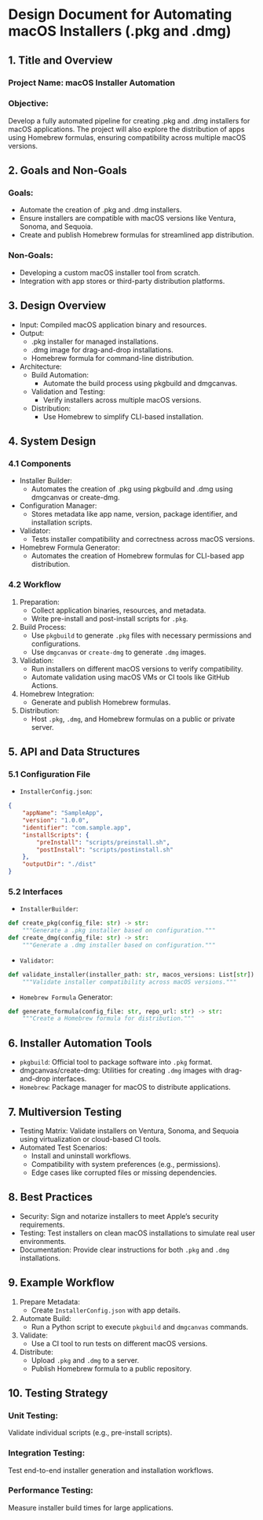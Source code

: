 # Design Document for Automating macOS Installers (.pkg and .dmg)

## 1. Title and Overview

### Project Name: macOS Installer Automation
### Objective:
Develop a fully automated pipeline for creating .pkg and .dmg installers for macOS applications. The project will also explore the distribution of apps using Homebrew formulas, ensuring compatibility across multiple macOS versions.

## 2. Goals and Non-Goals

### Goals:
* Automate the creation of .pkg and .dmg installers.
* Ensure installers are compatible with macOS versions like Ventura, Sonoma, and Sequoia.
* Create and publish Homebrew formulas for streamlined app distribution.

### Non-Goals:
* Developing a custom macOS installer tool from scratch.
* Integration with app stores or third-party distribution platforms.

## 3. Design Overview
* Input: Compiled macOS application binary and resources.
* Output:
	* .pkg installer for managed installations.
	* .dmg image for drag-and-drop installations.
	* Homebrew formula for command-line distribution.
* Architecture:
	* Build Automation:
		* Automate the build process using pkgbuild and dmgcanvas.
	* Validation and Testing:
		* Verify installers across multiple macOS versions.
	* Distribution: 
		* Use Homebrew to simplify CLI-based installation.

## 4. System Design

### 4.1 Components
* Installer Builder:
	* Automates the creation of .pkg using pkgbuild and .dmg using dmgcanvas or create-dmg.
* Configuration Manager:
	* Stores metadata like app name, version, package identifier, and installation scripts.
* Validator:
	* Tests installer compatibility and correctness across macOS versions.
* Homebrew Formula Generator:
	* Automates the creation of Homebrew formulas for CLI-based app distribution.

### 4.2 Workflow
1.	Preparation:
	* Collect application binaries, resources, and metadata.
	* Write pre-install and post-install scripts for `.pkg`.
2.	Build Process:
	* Use `pkgbuild` to generate `.pkg` files with necessary permissions and configurations.
	* Use `dmgcanvas` or `create-dmg` to generate `.dmg` images.
3.	Validation:
	* Run installers on different macOS versions to verify compatibility.
	* Automate validation using macOS VMs or CI tools like GitHub Actions.
4.	Homebrew Integration:
	* Generate and publish Homebrew formulas.
5.	Distribution:
	* Host `.pkg`, `.dmg`, and Homebrew formulas on a public or private server.

## 5. API and Data Structures

### 5.1 Configuration File
* `InstallerConfig.json`:
```json
{
    "appName": "SampleApp",
    "version": "1.0.0",
    "identifier": "com.sample.app",
    "installScripts": {
        "preInstall": "scripts/preinstall.sh",
        "postInstall": "scripts/postinstall.sh"
    },
    "outputDir": "./dist"
}
```


### 5.2 Interfaces
* `InstallerBuilder`:
```python
def create_pkg(config_file: str) -> str:
    """Generate a .pkg installer based on configuration."""
def create_dmg(config_file: str) -> str:
    """Generate a .dmg installer based on configuration."""
```

* `Validator`:
```python
def validate_installer(installer_path: str, macos_versions: List[str]) -> bool:
    """Validate installer compatibility across macOS versions."""
```

* `Homebrew Formula` Generator:
```python
def generate_formula(config_file: str, repo_url: str) -> str:
    """Create a Homebrew formula for distribution."""
```
## 6. Installer Automation Tools
* `pkgbuild`: Official tool to package software into `.pkg` format.
* dmgcanvas/create-dmg: Utilities for creating `.dmg` images with drag-and-drop interfaces.
* `Homebrew`: Package manager for macOS to distribute applications.

## 7. Multiversion Testing
* Testing Matrix: Validate installers on Ventura, Sonoma, and Sequoia using virtualization or cloud-based CI tools.
* Automated Test Scenarios:
	* Install and uninstall workflows.
	* Compatibility with system preferences (e.g., permissions).
	* Edge cases like corrupted files or missing dependencies.

## 8. Best Practices
* Security: Sign and notarize installers to meet Apple’s security requirements.
* Testing: Test installers on clean macOS installations to simulate real user environments.
* Documentation: Provide clear instructions for both `.pkg` and `.dmg` installations.

## 9. Example Workflow
1.	Prepare Metadata:
	* Create `InstallerConfig.json` with app details.
2.	Automate Build:
	* Run a Python script to execute `pkgbuild` and `dmgcanvas` commands.
3.	Validate:
	* Use a CI tool to run tests on different macOS versions.
4.	Distribute:
	* Upload `.pkg` and `.dmg` to a server.
	* Publish Homebrew formula to a public repository.

## 10. Testing Strategy
###  Unit Testing:
Validate individual scripts (e.g., pre-install scripts).
### Integration Testing:
 Test end-to-end installer generation and installation workflows.
### Performance Testing:
 Measure installer build times for large applications.
